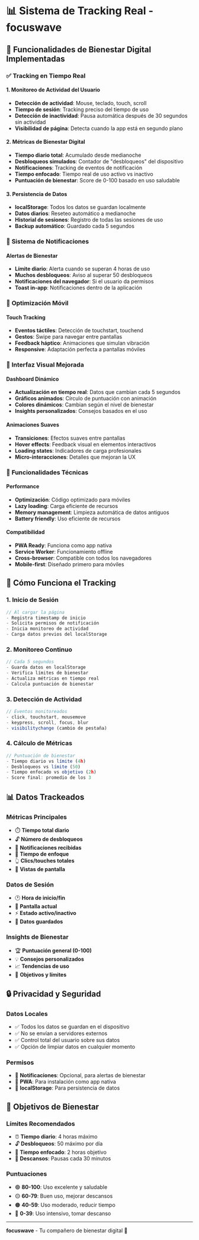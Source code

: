 # 📊 Sistema de Tracking Real - focuswave

## 🎯 Funcionalidades de Bienestar Digital Implementadas

### ✅ **Tracking en Tiempo Real**

#### **1. Monitoreo de Actividad del Usuario**
- **Detección de actividad**: Mouse, teclado, touch, scroll
- **Tiempo de sesión**: Tracking preciso del tiempo de uso
- **Detección de inactividad**: Pausa automática después de 30 segundos sin actividad
- **Visibilidad de página**: Detecta cuando la app está en segundo plano

#### **2. Métricas de Bienestar Digital**
- **Tiempo diario total**: Acumulado desde medianoche
- **Desbloqueos simulados**: Contador de "desbloqueos" del dispositivo
- **Notificaciones**: Tracking de eventos de notificación
- **Tiempo enfocado**: Tiempo real de uso activo vs inactivo
- **Puntuación de bienestar**: Score de 0-100 basado en uso saludable

#### **3. Persistencia de Datos**
- **localStorage**: Todos los datos se guardan localmente
- **Datos diarios**: Reseteo automático a medianoche
- **Historial de sesiones**: Registro de todas las sesiones de uso
- **Backup automático**: Guardado cada 5 segundos

### 🔔 **Sistema de Notificaciones**

#### **Alertas de Bienestar**
- **Límite diario**: Alerta cuando se superan 4 horas de uso
- **Muchos desbloqueos**: Aviso al superar 50 desbloqueos
- **Notificaciones del navegador**: Si el usuario da permisos
- **Toast in-app**: Notificaciones dentro de la aplicación

### 📱 **Optimización Móvil**

#### **Touch Tracking**
- **Eventos táctiles**: Detección de touchstart, touchend
- **Gestos**: Swipe para navegar entre pantallas
- **Feedback háptico**: Animaciones que simulan vibración
- **Responsive**: Adaptación perfecta a pantallas móviles

### 🎨 **Interfaz Visual Mejorada**

#### **Dashboard Dinámico**
- **Actualización en tiempo real**: Datos que cambian cada 5 segundos
- **Gráficos animados**: Círculo de puntuación con animación
- **Colores dinámicos**: Cambian según el nivel de bienestar
- **Insights personalizados**: Consejos basados en el uso

#### **Animaciones Suaves**
- **Transiciones**: Efectos suaves entre pantallas
- **Hover effects**: Feedback visual en elementos interactivos
- **Loading states**: Indicadores de carga profesionales
- **Micro-interacciones**: Detalles que mejoran la UX

### 🔧 **Funcionalidades Técnicas**

#### **Performance**
- **Optimización**: Código optimizado para móviles
- **Lazy loading**: Carga eficiente de recursos
- **Memory management**: Limpieza automática de datos antiguos
- **Battery friendly**: Uso eficiente de recursos

#### **Compatibilidad**
- **PWA Ready**: Funciona como app nativa
- **Service Worker**: Funcionamiento offline
- **Cross-browser**: Compatible con todos los navegadores
- **Mobile-first**: Diseñado primero para móviles

## 🚀 **Cómo Funciona el Tracking**

### **1. Inicio de Sesión**
```javascript
// Al cargar la página
- Registra timestamp de inicio
- Solicita permisos de notificación
- Inicia monitoreo de actividad
- Carga datos previos del localStorage
```

### **2. Monitoreo Continuo**
```javascript
// Cada 5 segundos
- Guarda datos en localStorage
- Verifica límites de bienestar
- Actualiza métricas en tiempo real
- Calcula puntuación de bienestar
```

### **3. Detección de Actividad**
```javascript
// Eventos monitoreados
- click, touchstart, mousemove
- keypress, scroll, focus, blur
- visibilitychange (cambio de pestaña)
```

### **4. Cálculo de Métricas**
```javascript
// Puntuación de bienestar
- Tiempo diario vs límite (4h)
- Desbloqueos vs límite (50)
- Tiempo enfocado vs objetivo (2h)
- Score final: promedio de los 3
```

## 📊 **Datos Trackeados**

### **Métricas Principales**
- ⏱️ **Tiempo total diario**
- 🔓 **Número de desbloqueos**
- 🔔 **Notificaciones recibidas**
- 🎯 **Tiempo de enfoque**
- 👆 **Clics/touches totales**
- 📱 **Vistas de pantalla**

### **Datos de Sesión**
- 🕐 **Hora de inicio/fin**
- 📍 **Pantalla actual**
- ⚡ **Estado activo/inactivo**
- 💾 **Datos guardados**

### **Insights de Bienestar**
- 🏆 **Puntuación general (0-100)**
- 💡 **Consejos personalizados**
- 📈 **Tendencias de uso**
- 🎯 **Objetivos y límites**

## 🔒 **Privacidad y Seguridad**

### **Datos Locales**
- ✅ Todos los datos se guardan en el dispositivo
- ✅ No se envían a servidores externos
- ✅ Control total del usuario sobre sus datos
- ✅ Opción de limpiar datos en cualquier momento

### **Permisos**
- 🔔 **Notificaciones**: Opcional, para alertas de bienestar
- 📱 **PWA**: Para instalación como app nativa
- 💾 **localStorage**: Para persistencia de datos

## 🎯 **Objetivos de Bienestar**

### **Límites Recomendados**
- ⏰ **Tiempo diario**: 4 horas máximo
- 🔓 **Desbloqueos**: 50 máximo por día
- 🎯 **Tiempo enfocado**: 2 horas objetivo
- 📱 **Descansos**: Pausas cada 30 minutos

### **Puntuaciones**
- 🟢 **80-100**: Uso excelente y saludable
- 🟡 **60-79**: Buen uso, mejorar descansos
- 🟠 **40-59**: Uso moderado, reducir tiempo
- 🔴 **0-39**: Uso intensivo, tomar descanso

---

**focuswave** - Tu compañero de bienestar digital 🌊
